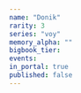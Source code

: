 ```yaml
---
name: "Donik"
rarity: 3
series: "voy"
memory_alpha: ""
bigbook_tier:
events:
in_portal: true
published: false
---
```

